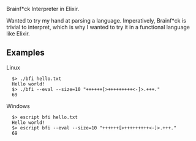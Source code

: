 Brainf\*ck Interpreter in Elixir.

Wanted to try my hand at parsing a language. Imperatively, Brainf\*ck is trivial to interpret,
which is why I wanted to try it in a functional language like Elixir.

## Examples

Linux

```
  $> ./bfi hello.txt
  Hello world!
  $> ./bfi --eval --size=10 "++++++[>+++++++++<-]>.+++."
  69
```

Windows

```
  $> escript bfi hello.txt
  Hello world!
  $> escript bfi --eval --size=10 "++++++[>+++++++++<-]>.+++."
  69
```

